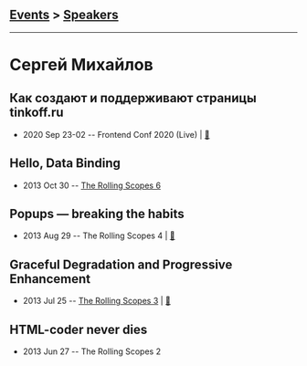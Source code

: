 ## [Events](../README.md) > [Speakers](../speakers.md)
---

# Сергей Михайлов

## Как создают и поддерживают страницы tinkoff.ru
- 2020 Sep 23-02 -- Frontend Conf 2020 (Live)  | [:notebook:](https://drive.google.com/file/d/1wKXjYlPz_DluUUifuOAYaGgyRaNDS7Pw/view)  
## Hello, Data Binding
- 2013 Oct 30 -- [The Rolling Scopes 6](https://www.youtube.com/watch?v=cXxAYgtgMvc)    
## Popups — breaking the habits
- 2013 Aug 29 -- The Rolling Scopes 4  | [:notebook:](http://rolling-scopes.github.io/slides/rs4/Popups-breaking-the-habits)  
## Graceful Degradation and Progressive Enhancement
- 2013 Jul 25 -- [The Rolling Scopes 3](https://www.youtube.com/watch?v=Qe8M8UHbAq4)  | [:notebook:](https://www.slideshare.net/RollingScopes/slides-25374625)  
## HTML-coder never dies
- 2013 Jun 27 -- The Rolling Scopes 2    
